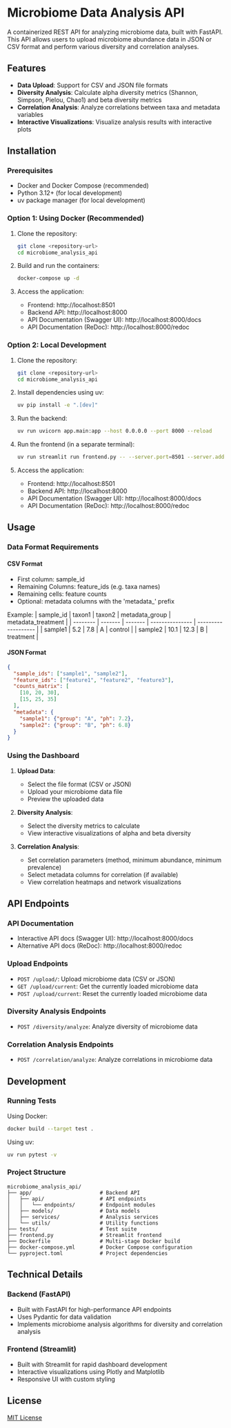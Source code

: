 # Microbiome Data Analysis API

A containerized REST API for analyzing microbiome data, built with FastAPI. This API allows users to upload microbiome abundance data in JSON or CSV format and perform various diversity and correlation analyses. 


## Features

- **Data Upload**: Support for CSV and JSON file formats
- **Diversity Analysis**: Calculate alpha diversity metrics (Shannon, Simpson, Pielou, Chao1) and beta diversity metrics
- **Correlation Analysis**: Analyze correlations between taxa and metadata variables
- **Interactive Visualizations**: Visualize analysis results with interactive plots

## Installation

### Prerequisites

- Docker and Docker Compose (recommended)
- Python 3.12+ (for local development)
- uv package manager (for local development)

### Option 1: Using Docker (Recommended)

1. Clone the repository:
   ```bash
   git clone <repository-url>
   cd microbiome_analysis_api
   ```

2. Build and run the containers:
   ```bash
   docker-compose up -d
   ```

3. Access the application:
   - Frontend: http://localhost:8501
   - Backend API: http://localhost:8000
   - API Documentation (Swagger UI): http://localhost:8000/docs
   - API Documentation (ReDoc): http://localhost:8000/redoc

### Option 2: Local Development

1. Clone the repository:
   ```bash
   git clone <repository-url>
   cd microbiome_analysis_api
   ```

2. Install dependencies using uv:
   ```bash
   uv pip install -e ".[dev]"
   ```

3. Run the backend:
   ```bash
   uv run uvicorn app.main:app --host 0.0.0.0 --port 8000 --reload
   ```

4. Run the frontend (in a separate terminal):
   ```bash
   uv run streamlit run frontend.py -- --server.port=8501 --server.address=0.0.0.0
   ```

5. Access the application:
   - Frontend: http://localhost:8501
   - Backend API: http://localhost:8000
   - API Documentation (Swagger UI): http://localhost:8000/docs
   - API Documentation (ReDoc): http://localhost:8000/redoc

## Usage

### Data Format Requirements

#### CSV Format
- First column: sample_id
- Remaining Columns: feature_ids (e.g. taxa names)
- Remaining cells: feature counts
- Optional: metadata columns with the 'metadata_' prefix

Example:
| sample_id | taxon1  | taxon2  | metadata\_group | metadata\_treatment |
| --------  | ------- | ------- | --------------- | ------------------- |
| sample1   | 5.2     | 7.8     | A               | control             |
| sample2   | 10.1    | 12.3    | B               | treatment           |


#### JSON Format
```json
{
  "sample_ids": ["sample1", "sample2"],
  "feature_ids": ["feature1", "feature2", "feature3"],
  "counts_matrix": [
    [10, 20, 30],
    [15, 25, 35]
  ],
  "metadata": {
    "sample1": {"group": "A", "ph": 7.2},
    "sample2": {"group": "B", "ph": 6.8}
  }
}
```

### Using the Dashboard

1. **Upload Data**:
   - Select the file format (CSV or JSON)
   - Upload your microbiome data file
   - Preview the uploaded data

2. **Diversity Analysis**:
   - Select the diversity metrics to calculate
   - View interactive visualizations of alpha and beta diversity

3. **Correlation Analysis**:
   - Set correlation parameters (method, minimum abundance, minimum prevalence)
   - Select metadata columns for correlation (if available)
   - View correlation heatmaps and network visualizations

## API Endpoints

### API Documentation
- Interactive API docs (Swagger UI): http://localhost:8000/docs
- Alternative API docs (ReDoc): http://localhost:8000/redoc

### Upload Endpoints
- `POST /upload/`: Upload microbiome data (CSV or JSON)
- `GET /upload/current`: Get the currently loaded microbiome data
- `POST /upload/current`: Reset the currently loaded microbiome data

### Diversity Analysis Endpoints
- `POST /diversity/analyze`: Analyze diversity of microbiome data

### Correlation Analysis Endpoints
- `POST /correlation/analyze`: Analyze correlations in microbiome data

## Development

### Running Tests

Using Docker:
```bash
docker build --target test .
```

Using uv:
```bash
uv run pytest -v
```

### Project Structure

```
microbiome_analysis_api/
├── app/                      # Backend API
│   ├── api/                  # API endpoints
│   │   └── endpoints/        # Endpoint modules
│   ├── models/               # Data models
│   ├── services/             # Analysis services
│   └── utils/                # Utility functions
├── tests/                    # Test suite
├── frontend.py               # Streamlit frontend
├── Dockerfile                # Multi-stage Docker build
├── docker-compose.yml        # Docker Compose configuration
└── pyproject.toml            # Project dependencies
```

## Technical Details

### Backend (FastAPI)
- Built with FastAPI for high-performance API endpoints
- Uses Pydantic for data validation
- Implements microbiome analysis algorithms for diversity and correlation analysis

### Frontend (Streamlit)
- Built with Streamlit for rapid dashboard development
- Interactive visualizations using Plotly and Matplotlib
- Responsive UI with custom styling


## License

[MIT License](LICENSE)